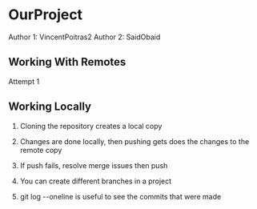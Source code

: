 # OurProject
Author 1: VincentPoitras2
Author 2: SaidObaid


## Working With Remotes
Attempt 1

## Working Locally
1) Cloning the repository creates a local copy
 
2) Changes are done locally, then pushing gets does the changes to the remote copy
 
3) If push fails, resolve merge issues then push
 
4) You can create different branches in a project
 
5) git log --oneline is useful to see the commits that were made
 
